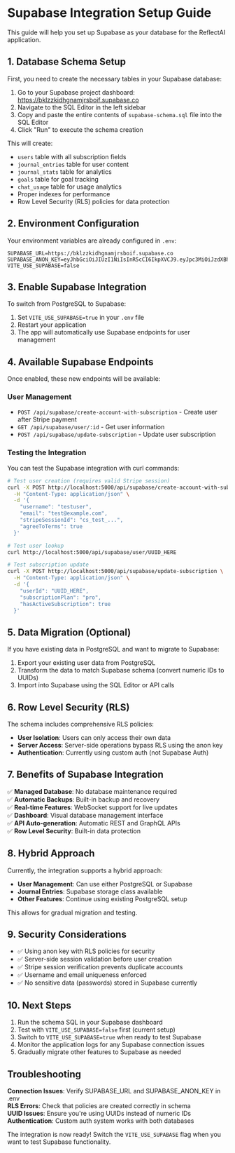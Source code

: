 # Supabase Integration Setup Guide

This guide will help you set up Supabase as your database for the ReflectAI application.

## 1. Database Schema Setup

First, you need to create the necessary tables in your Supabase database:

1. Go to your Supabase project dashboard: https://bklzzkidhgnamjrsboif.supabase.co
2. Navigate to the SQL Editor in the left sidebar
3. Copy and paste the entire contents of `supabase-schema.sql` file into the SQL Editor
4. Click "Run" to execute the schema creation

This will create:
- `users` table with all subscription fields
- `journal_entries` table for user content
- `journal_stats` table for analytics
- `goals` table for goal tracking
- `chat_usage` table for usage analytics
- Proper indexes for performance
- Row Level Security (RLS) policies for data protection

## 2. Environment Configuration

Your environment variables are already configured in `.env`:

```env
SUPABASE_URL=https://bklzzkidhgnamjrsboif.supabase.co
SUPABASE_ANON_KEY=eyJhbGciOiJIUzI1NiIsInR5cCI6IkpXVCJ9.eyJpc3MiOiJzdXBhYmFzZSIsInJlZiI6ImJrbHp6a2lkaGduYW1qcnNib2lmIiwicm9sZSI6ImFub24iLCJpYXQiOjE3NTMwNzQzNzQsImV4cCI6MjA2ODY1MDM3NH0.xE5_25Xw0JBkp7i0GjhEDVLHGJyQaAy8dxvDDSJpEJ0
VITE_USE_SUPABASE=false
```

## 3. Enable Supabase Integration

To switch from PostgreSQL to Supabase:

1. Set `VITE_USE_SUPABASE=true` in your `.env` file
2. Restart your application
3. The app will automatically use Supabase endpoints for user management

## 4. Available Supabase Endpoints

Once enabled, these new endpoints will be available:

### User Management
- `POST /api/supabase/create-account-with-subscription` - Create user after Stripe payment
- `GET /api/supabase/user/:id` - Get user information
- `POST /api/supabase/update-subscription` - Update user subscription

### Testing the Integration

You can test the Supabase integration with curl commands:

```bash
# Test user creation (requires valid Stripe session)
curl -X POST http://localhost:5000/api/supabase/create-account-with-subscription \
  -H "Content-Type: application/json" \
  -d '{
    "username": "testuser",
    "email": "test@example.com",
    "stripeSessionId": "cs_test_...",
    "agreeToTerms": true
  }'

# Test user lookup
curl http://localhost:5000/api/supabase/user/UUID_HERE

# Test subscription update
curl -X POST http://localhost:5000/api/supabase/update-subscription \
  -H "Content-Type: application/json" \
  -d '{
    "userId": "UUID_HERE",
    "subscriptionPlan": "pro",
    "hasActiveSubscription": true
  }'
```

## 5. Data Migration (Optional)

If you have existing data in PostgreSQL and want to migrate to Supabase:

1. Export your existing user data from PostgreSQL
2. Transform the data to match Supabase schema (convert numeric IDs to UUIDs)
3. Import into Supabase using the SQL Editor or API calls

## 6. Row Level Security (RLS)

The schema includes comprehensive RLS policies:

- **User Isolation**: Users can only access their own data
- **Server Access**: Server-side operations bypass RLS using the anon key
- **Authentication**: Currently using custom auth (not Supabase Auth)

## 7. Benefits of Supabase Integration

✅ **Managed Database**: No database maintenance required  
✅ **Automatic Backups**: Built-in backup and recovery  
✅ **Real-time Features**: WebSocket support for live updates  
✅ **Dashboard**: Visual database management interface  
✅ **API Auto-generation**: Automatic REST and GraphQL APIs  
✅ **Row Level Security**: Built-in data protection  

## 8. Hybrid Approach

Currently, the integration supports a hybrid approach:

- **User Management**: Can use either PostgreSQL or Supabase
- **Journal Entries**: Supabase storage class available
- **Other Features**: Continue using existing PostgreSQL setup

This allows for gradual migration and testing.

## 9. Security Considerations

- ✅ Using anon key with RLS policies for security
- ✅ Server-side session validation before user creation
- ✅ Stripe session verification prevents duplicate accounts
- ✅ Username and email uniqueness enforced
- ✅ No sensitive data (passwords) stored in Supabase currently

## 10. Next Steps

1. Run the schema SQL in your Supabase dashboard
2. Test with `VITE_USE_SUPABASE=false` first (current setup)
3. Switch to `VITE_USE_SUPABASE=true` when ready to test Supabase
4. Monitor the application logs for any Supabase connection issues
5. Gradually migrate other features to Supabase as needed

## Troubleshooting

**Connection Issues**: Verify SUPABASE_URL and SUPABASE_ANON_KEY in .env  
**RLS Errors**: Check that policies are created correctly in schema  
**UUID Issues**: Ensure you're using UUIDs instead of numeric IDs  
**Authentication**: Custom auth system works with both databases  

The integration is now ready! Switch the `VITE_USE_SUPABASE` flag when you want to test Supabase functionality.